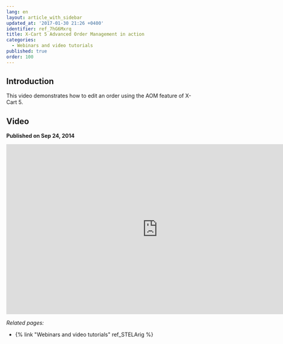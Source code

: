 ```yaml
---
lang: en
layout: article_with_sidebar
updated_at: '2017-01-30 21:26 +0400'
identifier: ref_7hG6Mxrq
title: X-Cart 5 Advanced Order Management in action
categories:
  - Webinars and video tutorials
published: true
order: 100
---
```



## Introduction

This video demonstrates how to edit an order using the AOM feature of X-Cart 5.

## Video
**Published on Sep 24, 2014**
<iframe class="youtube-player" type="text/html" style="width: 800px; height: 450px" src="http://www.youtube.com/embed/pX75WRiK4pQ" frameborder="0"></iframe>


_Related pages:_

*   {% link "Webinars and video tutorials" ref_STELArig %}
